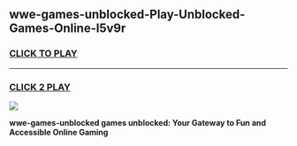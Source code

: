 
## wwe-games-unblocked-Play-Unblocked-Games-Online-l5v9r
<h3>
<a href="https://premium76.site?title=wwe-games-unblocked&ref=25A">CLICK TO PLAY</a></h3>
<hr>

<h3>
<a href="https://premium76.site?title=wwe-games-unblocked&ref=25A">CLICK 2 PLAY</a>
  
</h3>

<a href="https://premium76.site?title=wwe-games-unblocked&ref=25A"><img src="https://clearcache.store/games.png"></a>


**wwe-games-unblocked games unblocked: Your Gateway to Fun and Accessible Online Gaming**
